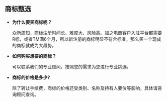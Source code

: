 ## 商标甄选

- **为什么要买商标呢？**

  众所周知，商标注册时间长、难度大、风险高。加之电商客户入驻平台都需要R标，或者TM满6个月，所以新注册的商标明显不符合标准，那么买一个现成的商标就成为大趋势。

- **如何购买想要的商标？**

  可以联系我们的专业顾问，按照您的需求为您进行专业挑选。

- **商标的价格是多少?**

  除了转让手续费，商标的价格还受类别、名称及持有人要价等影响，具体请咨询顾问查询。

